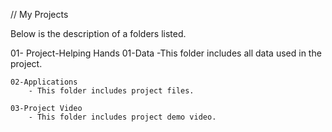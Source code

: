// My Projects

Below is the description of a folders listed.

01- Project-Helping Hands
	01-Data
		-This folder includes all data used in the project.

	02-Applications
		- This folder includes project files.

	03-Project Video
		- This folder includes project demo video.	  
 